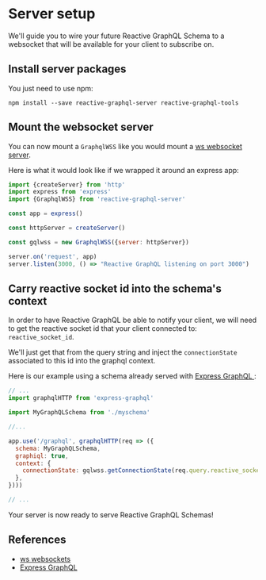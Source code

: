 # Server setup

We'll guide you to wire your future Reactive GraphQL Schema to a websocket
that will be available for your client to subscribe on.

## Install server packages

You just need to use npm:

```
npm install --save reactive-graphql-server reactive-graphql-tools
```

## Mount the websocket server

You can now mount a `GraphqlWSS` like you would mount a [ws websocket
server][ws].

Here is what it would look like if we wrapped it around an express app:

```js
import {createServer} from 'http'
import express from 'express'
import {GraphqlWSS} from 'reactive-graphql-server'

const app = express()

const httpServer = createServer()

const gqlwss = new GraphqlWSS({server: httpServer})

server.on('request', app)
server.listen(3000, () => "Reactive GraphQL listening on port 3000")
```

## Carry reactive socket id into the schema's context

In order to have Reactive GraphQL be able to notify your client, we will need
to get the reactive socket id that your client connected to:
`reactive_socket_id`.

We'll just get that from the query string and inject the `connectionState`
associated to this id into the graphql context.

Here is our example using a schema already served with [Express GraphQL
][express-graphql]:

```js
// ...
import graphqlHTTP from 'express-graphql'

import MyGraphQLSchema from './myschema'

//...

app.use('/graphql', graphqlHTTP(req => ({
  schema: MyGraphQLSchema,
  graphiql: true,
  context: {
    connectionState: gqlwss.getConnectionState(req.query.reactive_socket_id),
  },
})))

// ...
```

Your server is now ready to serve Reactive GraphQL Schemas!

## References

- [ws websockets][ws]
- [Express GraphQL][express-graphql]

[express-graphql]:https://github.com/graphql/express-graphql
[ws]: https://github.com/websockets/ws
